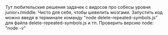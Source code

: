 Тут любительские решения задачек с видосов про собесы уровня junior+/middle. Чисто для себя, чтобы шевелить мозгами.
Запустить код можно введя в терминале команду "node delete-repeated-symbols.js" для файла delete-repeated-symbols.js и тп. 
Проверить версию node: "node -v"